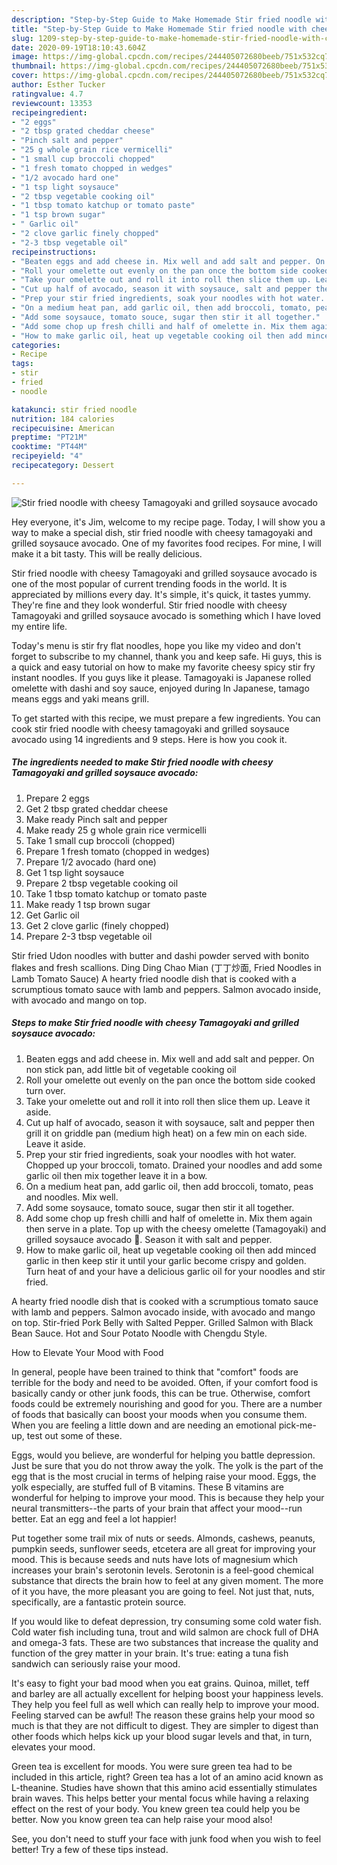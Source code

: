 ```yaml
---
description: "Step-by-Step Guide to Make Homemade Stir fried noodle with cheesy Tamagoyaki and grilled soysauce avocado"
title: "Step-by-Step Guide to Make Homemade Stir fried noodle with cheesy Tamagoyaki and grilled soysauce avocado"
slug: 1209-step-by-step-guide-to-make-homemade-stir-fried-noodle-with-cheesy-tamagoyaki-and-grilled-soysauce-avocado
date: 2020-09-19T18:10:43.604Z
image: https://img-global.cpcdn.com/recipes/244405072680beeb/751x532cq70/stir-fried-noodle-with-cheesy-tamagoyaki-and-grilled-soysauce-avocado-recipe-main-photo.jpg
thumbnail: https://img-global.cpcdn.com/recipes/244405072680beeb/751x532cq70/stir-fried-noodle-with-cheesy-tamagoyaki-and-grilled-soysauce-avocado-recipe-main-photo.jpg
cover: https://img-global.cpcdn.com/recipes/244405072680beeb/751x532cq70/stir-fried-noodle-with-cheesy-tamagoyaki-and-grilled-soysauce-avocado-recipe-main-photo.jpg
author: Esther Tucker
ratingvalue: 4.7
reviewcount: 13353
recipeingredient:
- "2 eggs"
- "2 tbsp grated cheddar cheese"
- "Pinch salt and pepper"
- "25 g whole grain rice vermicelli"
- "1 small cup broccoli chopped"
- "1 fresh tomato chopped in wedges"
- "1/2 avocado hard one"
- "1 tsp light soysauce"
- "2 tbsp vegetable cooking oil"
- "1 tbsp tomato katchup or tomato paste"
- "1 tsp brown sugar"
- " Garlic oil"
- "2 clove garlic finely chopped"
- "2-3 tbsp vegetable oil"
recipeinstructions:
- "Beaten eggs and add cheese in. Mix well and add salt and pepper. On non stick pan, add little bit of vegetable cooking oil"
- "Roll your omelette out evenly on the pan once the bottom side cooked turn over."
- "Take your omelette out and roll it into roll then slice them up. Leave it aside."
- "Cut up half of avocado, season it with soysauce, salt and pepper then grill it on griddle pan (medium high heat) on a few min on each side. Leave it aside."
- "Prep your stir fried ingredients, soak your noodles with hot water. Chopped up your broccoli, tomato. Drained your noodles and add some garlic oil then mix together leave it in a bow."
- "On a medium heat pan, add garlic oil, then add broccoli, tomato, peas and noodles. Mix well."
- "Add some soysauce, tomato souce, sugar then stir it all together."
- "Add some chop up fresh chilli and half of omelette in. Mix them again then serve in a plate. Top up with the cheesy omelette (Tamagoyaki) and grilled soysauce avocado 🥑. Season it with salt and pepper."
- "How to make garlic oil, heat up vegetable cooking oil then add minced garlic in then keep stir it until your garlic become crispy and golden. Turn heat of and your have a delicious garlic oil for your noodles and stir fried."
categories:
- Recipe
tags:
- stir
- fried
- noodle

katakunci: stir fried noodle 
nutrition: 184 calories
recipecuisine: American
preptime: "PT21M"
cooktime: "PT44M"
recipeyield: "4"
recipecategory: Dessert

---
```



![Stir fried noodle with cheesy Tamagoyaki and grilled soysauce avocado](https://img-global.cpcdn.com/recipes/244405072680beeb/751x532cq70/stir-fried-noodle-with-cheesy-tamagoyaki-and-grilled-soysauce-avocado-recipe-main-photo.jpg)

Hey everyone, it's Jim, welcome to my recipe page. Today, I will show you a way to make a special dish, stir fried noodle with cheesy tamagoyaki and grilled soysauce avocado. One of my favorites food recipes. For mine, I will make it a bit tasty. This will be really delicious.

Stir fried noodle with cheesy Tamagoyaki and grilled soysauce avocado is one of the most popular of current trending foods in the world. It is appreciated by millions every day. It's simple, it's quick, it tastes yummy. They're fine and they look wonderful. Stir fried noodle with cheesy Tamagoyaki and grilled soysauce avocado is something which I have loved my entire life.

Today&#39;s menu is stir fry flat noodles, hope you like my video and don&#39;t forget to subscribe to my channel, thank you and keep safe. Hi guys, this is a quick and easy tutorial on how to make my favorite cheesy spicy stir fry instant noodles. If you guys like it please. Tamagoyaki is Japanese rolled omelette with dashi and soy sauce, enjoyed during In Japanese, tamago means eggs and yaki means grill.


To get started with this recipe, we must prepare a few ingredients. You can cook stir fried noodle with cheesy tamagoyaki and grilled soysauce avocado using 14 ingredients and 9 steps. Here is how you cook it.

<!--inarticleads1-->

##### The ingredients needed to make Stir fried noodle with cheesy Tamagoyaki and grilled soysauce avocado:

1. Prepare 2 eggs
1. Get 2 tbsp grated cheddar cheese
1. Make ready Pinch salt and pepper
1. Make ready 25 g whole grain rice vermicelli
1. Take 1 small cup broccoli (chopped)
1. Prepare 1 fresh tomato (chopped in wedges)
1. Prepare 1/2 avocado (hard one)
1. Get 1 tsp light soysauce
1. Prepare 2 tbsp vegetable cooking oil
1. Take 1 tbsp tomato katchup or tomato paste
1. Make ready 1 tsp brown sugar
1. Get  Garlic oil
1. Get 2 clove garlic (finely chopped)
1. Prepare 2-3 tbsp vegetable oil


Stir fried Udon noodles with butter and dashi powder served with bonito flakes and fresh scallions. Ding Ding Chao Mian (丁丁炒面, Fried Noodles in Lamb Tomato Sauce) A hearty fried noodle dish that is cooked with a scrumptious tomato sauce with lamb and peppers. Salmon avocado inside, with avocado and mango on top. 

<!--inarticleads2-->

##### Steps to make Stir fried noodle with cheesy Tamagoyaki and grilled soysauce avocado:

1. Beaten eggs and add cheese in. Mix well and add salt and pepper. On non stick pan, add little bit of vegetable cooking oil
1. Roll your omelette out evenly on the pan once the bottom side cooked turn over.
1. Take your omelette out and roll it into roll then slice them up. Leave it aside.
1. Cut up half of avocado, season it with soysauce, salt and pepper then grill it on griddle pan (medium high heat) on a few min on each side. Leave it aside.
1. Prep your stir fried ingredients, soak your noodles with hot water. Chopped up your broccoli, tomato. Drained your noodles and add some garlic oil then mix together leave it in a bow.
1. On a medium heat pan, add garlic oil, then add broccoli, tomato, peas and noodles. Mix well.
1. Add some soysauce, tomato souce, sugar then stir it all together.
1. Add some chop up fresh chilli and half of omelette in. Mix them again then serve in a plate. Top up with the cheesy omelette (Tamagoyaki) and grilled soysauce avocado 🥑. Season it with salt and pepper.
1. How to make garlic oil, heat up vegetable cooking oil then add minced garlic in then keep stir it until your garlic become crispy and golden. Turn heat of and your have a delicious garlic oil for your noodles and stir fried.


A hearty fried noodle dish that is cooked with a scrumptious tomato sauce with lamb and peppers. Salmon avocado inside, with avocado and mango on top. Stir-fried Pork Belly with Salted Pepper. Grilled Salmon with Black Bean Sauce. Hot and Sour Potato Noodle with Chengdu Style. 

How to Elevate Your Mood with Food


In general, people have been trained to think that "comfort" foods are terrible for the body and need to be avoided. Often, if your comfort food is basically candy or other junk foods, this can be true. Otherwise, comfort foods could be extremely nourishing and good for you. There are a number of foods that basically can boost your moods when you consume them. When you are feeling a little down and are needing an emotional pick-me-up, test out some of these.

Eggs, would you believe, are wonderful for helping you battle depression. Just be sure that you do not throw away the yolk. The yolk is the part of the egg that is the most crucial in terms of helping raise your mood. Eggs, the yolk especially, are stuffed full of B vitamins. These B vitamins are wonderful for helping to improve your mood. This is because they help your neural transmitters--the parts of your brain that affect your mood--run better. Eat an egg and feel a lot happier!

Put together some trail mix of nuts or seeds. Almonds, cashews, peanuts, pumpkin seeds, sunflower seeds, etcetera are all great for improving your mood. This is because seeds and nuts have lots of magnesium which increases your brain's serotonin levels. Serotonin is a feel-good chemical substance that directs the brain how to feel at any given moment. The more of it you have, the more pleasant you are going to feel. Not just that, nuts, specifically, are a fantastic protein source.

If you would like to defeat depression, try consuming some cold water fish. Cold water fish including tuna, trout and wild salmon are chock full of DHA and omega-3 fats. These are two substances that increase the quality and function of the grey matter in your brain. It's true: eating a tuna fish sandwich can seriously raise your mood. 

It's easy to fight your bad mood when you eat grains. Quinoa, millet, teff and barley are all actually excellent for helping boost your happiness levels. They help you feel full as well which can really help to improve your mood. Feeling starved can be awful! The reason these grains help your mood so much is that they are not difficult to digest. They are simpler to digest than other foods which helps kick up your blood sugar levels and that, in turn, elevates your mood.

Green tea is excellent for moods. You were sure green tea had to be included in this article, right? Green tea has a lot of an amino acid known as L-theanine. Studies have shown that this amino acid essentially stimulates brain waves. This helps better your mental focus while having a relaxing effect on the rest of your body. You knew green tea could help you be better. Now you know green tea can help raise your mood also!

See, you don't need to stuff your face with junk food when you wish to feel better! Try  a few  of  these  tips  instead.

